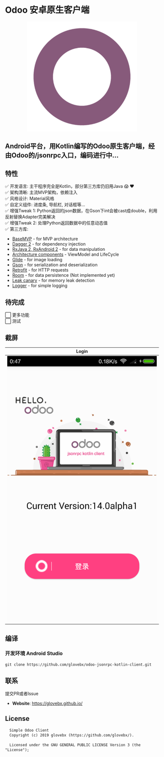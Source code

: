 # Odoo 安卓原生客户端

<p align="center">
    <a href="art/launcher.png">
        <img src="art/launcher.png" width="360" height="360"/>
    </a>
</p>

## Android平台，用Kotlin编写的Odoo原生客户端，经由Odoo的/jsonrpc入口，编码进行中...

## 特性
:white_check_mark:  开发语言: 主干程序完全是Kotlin，部分第三方库仍旧用Java :scream: :heart: <br/>
:white_check_mark:  架构清晰: 主流MVP架构，依赖注入 <br/>
:white_check_mark:  风格设计: Material风格 <br/>
:white_check_mark:  自定义组件: 进度条, 导航栏, 对话框等... <br/>
:white_check_mark:  增强Tweak 1: Python返回的json数据，在Gson下int会被cast成double，利用反射替换Adapter完美解决 <br/>
:white_check_mark:  增强Tweak 2: 处理Python返回数据中的任意动态值 <br/>
:white_check_mark:  第三方库: <br/>
   * [BaseMVP](https://github.com/armcha/MVP-Architecture-Components) - for MVP architecture<br/>
   * [Dagger 2](https://github.com/google/dagger) - for dependency injection<br/>
   * [RxJava 2, RxAndroid 2](https://github.com/ReactiveX/RxJava) - for data manipulation<br/>
   * [Architecture components](https://developer.android.com/topic/libraries/architecture/index.html) - ViewModel and LifeCycle<br/>
   * [Glide](https://github.com/bumptech/glide) - for image loading<br/>
   * [Gson](https://github.com/google/gson) - for serialization and deserialization<br/>
   * [Retrofit](https://github.com/square/retrofit) - for HTTP requests<br/>
   * [Room](https://developer.android.com/topic/libraries/architecture/room.html) - for data persistence (Not implemented yet)<br/>
   * [Leak canary](https://github.com/square/leakcanary) - for memory leak detection<br/>
   * [Logger](https://github.com/armcha/logger) - for simple logging<br/>
    
## 待完成
:white_large_square: 更多功能 <br/>
:white_large_square: 测试 <br/> 

## 截屏

| Login     | 
| :-------------: | 
| ![Login](art/auth_activity.png) | 

## 编译
### 开发环境 Android Studio
```
git clone https://github.com/glovebx/odoo-jsonrpc-kotlin-client.git
``` 
 
## 联系

提交PR或者Issue

- **Website**: https://glovebx.github.io/

License
--------


      Simple Odoo Client
      Copyright (c) 2019 glovebx (https://github.com/glovebx/).

      Licensed under the GNU GENERAL PUBLIC LICENSE Version 3 (the "License");    
